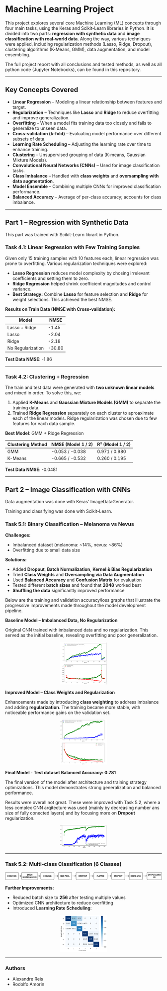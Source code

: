 # Machine Learning Project 

This project explores several core Machine Learning (ML) concepts through four main tasks, using the Keras and Scikit-Learn libraries in Python. It is divided into two parts: **regression with synthetic data** and **image classification with real-world data**. Along the way, various techniques were applied, including regularization methods (Lasso, Ridge, Dropout), clustering algorithms (K-Means, GMM), data augmentation, and model ensembling.

The full project report with all conclusions and tested methods, as well as all python code (Jupyter Notebooks), can be found in this repository.

---

##  Key Concepts Covered

- **Linear Regression** – Modeling a linear relationship between features and target.
- **Regularization** – Techniques like **Lasso** and **Ridge** to reduce overfitting and improve generalization.
- **Overfitting** – When a model fits training data too closely and fails to generalize to unseen data.
- **Cross-validation (k-fold)** – Evaluating model performance over different subsets of data.
- **Learning Rate Scheduling** – Adjusting the learning rate over time to enhance training.
- **Clustering** – Unsupervised grouping of data (K-means, Gaussian Mixture Models).
- **Convolutional Neural Networks (CNNs)** – Used for image classification tasks.
- **Class Imbalance** – Handled with **class weights** and **oversampling with data augmentation**.
- **Model Ensemble** – Combining multiple CNNs for improved classification performance.
- **Balanced Accuracy** – Average of per-class accuracy; accounts for class imbalance.

---

## Part 1 – Regression with Synthetic Data
This part was trained with Scikit-Learn librart in Python.
### Task 4.1: Linear Regression with Few Training Samples

Given only 15 training samples with 10 features each, linear regression was prone to overfitting. Various regularization techniques were explored:

- **Lasso Regression** reduces model complexity by chosing irrelevant coefficients and setting them to zero.
- **Ridge Regression** helped shrink coefficient magnitudes and control variance.
- **Best Strategy:** Combine **Lasso** for feature selection and **Ridge** for weight selections. This achieved the best NMSE.

**Results on Train Data (NMSE with Cross-validation):**

| Model               | NMSE   |
|--------------------|--------|
| Lasso + Ridge      | -1.45  |
| Lasso              | -2.04  |
| Ridge              | -2.18  |
| No Regularization  | -30.80 |

**Test Data NMSE**: -1.86

---

### Task 4.2: Clustering + Regression

The train and test data were generated with **two unknown linear models** and mixed in order. To solve this, we:

1. Applied **K-Means** and **Gaussian Mixture Models (GMM)** to separate the training data.
2. Trained **Ridge Regression** separately on each cluster to aproaximate each of the linear models. Ridge regularization was chosen due to few features for each data sample.

**Best Model**: GMM + Ridge Regression

| Clustering Method | NMSE (Model 1 / 2) | R² (Model 1 / 2) |
|-------------------|--------------------|------------------|
| GMM               | -0.053 / -0.038    | 0.971 / 0.980    |
| K-Means           | -0.665 / -0.532    | 0.260 / 0.195    |

**Test Data NMSE**: -0.0481

---

## Part 2 – Image Classification with CNNs
Data augmentation was done with Keras' ImageDataGenerator.

Training and classifying was done with Scikit-Learn.

### Task 5.1: Binary Classification – Melanoma vs Nevus

**Challenges:**
- Imbalanced dataset (melanoma: ~14%, nevus: ~86%)
- Overfitting due to small data size

**Solutions:**
- Added **Dropout**, **Batch Normalization**, **Kernel & Bias Regularization**
- Tried **Class Weights** and **Oversampling via Data Augmentation**
- Used **Balanced Accuracy** and **Confusion Matrix** for evaluation
- Tested different **batch sizes** and found that **2048** worked best
- **Shuffling the data** significantly improved performance

Below are the training and validation accuracy/loss graphs that illustrate the progressive improvements made throughout the model development pipeline.

**Baseline Model – Imbalanced Data, No Regularization**

Original CNN trained with imbalanced data and no regularization. This served as the initial baseline, revealing overfitting and poor generalization.

<p align="center">
  <img src="media/model_simples51.png" width="30%" alt="Baseline Model" />
</p>


**Improved Model – Class Weights and Regularization**

Enhancements made by introducing **class weighting** to address imbalance and adding **regularization**. The training became more stable, with noticeable performance gains on the validation set.

<p align="center">
  <img src="media/reg_cw_2048_51.png" width="30%" alt="Improved Model" />
</p>



**Final Model - Test dataset Balanced Accuracy: 0.781**

The final version of the model after architecture and training strategy optimizations. This model demonstrates strong generalization and balanced performance.


Results were overall not great. These were improved with Task 5.2, where a less complex CNN arqitecture was used (mainly by decreasing number ans size of fully conected layers) and by focusing more on **Dropout** regularization.

<p align="center">
  <img src="media/finalmodel_51.png" width="30%" alt="Final Model" />
</p>

---

### Task 5.2: Multi-class Classification (6 Classes)

<p align="center">
  <img src="media/BEST CNN.drawio.png" width="100%" alt="CNN Arquitecture" />
</p>

**Further Improvements:**
- Reduced batch size to **256** after testing multiple values
- Optimized CNN architecture to reduce overfitting
- Introduced **Learning Rate Scheduling**:
  

<p align="center">
  <img src="media/CF_ENSEMBLE.png" width="30%" alt="Confusion Matrix from final model (with ensambling)" />
</p>

---
### Authors

- Alexandre Reis
- Rodolfo Amorin



